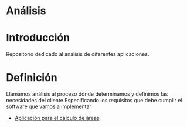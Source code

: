 # Análisis

# Introducción
Repositorio dedicado al análisis de diferentes aplicaciones.

# Definición
Llamamos análisis al proceso dónde determinamos y definimos las necesidades del cliente.Especificando los requisitos que debe cumplir el software que vamos a implementar


- [Aplicación para el cálculo de áreas](CalculoAreas.md)

